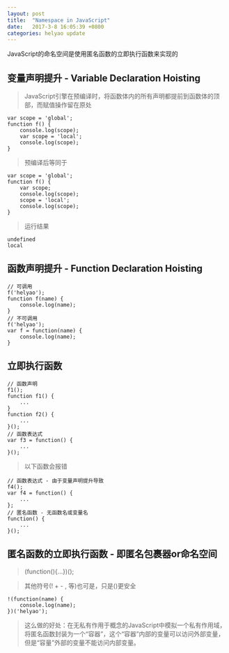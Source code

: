 ```yaml
---
layout: post
title:  "Namespace in JavaScript"
date:   2017-3-8 16:05:39 +0800
categories: helyao update
---
```


JavaScript的命名空间是使用匿名函数的立即执行函数来实现的

## 变量声明提升 - Variable Declaration Hoisting

> JavaScript引擎在预编译时，将函数体内的所有声明都提前到函数体的顶部，而赋值操作留在原处

	var scope = 'global';
	function f() {
		console.log(scope);
		var scope = 'local';
		console.log(scope);
	}

> 预编译后等同于

	var scope = 'global';
	function f() {
		var scope;
		console.log(scope);
		scope = 'local';
		console.log(scope);
	}

> 运行结果

	undefined
	local

## 函数声明提升 - Function Declaration Hoisting

	// 可调用
	f('helyao');
	function f(name) {
		console.log(name);
	}
	// 不可调用
	f('helyao');
	var f = function(name) {
		console.log(name);
	}

## 立即执行函数

	// 函数声明
	f1();
	function f1() {
		...
	}
	function f2() {
		...
	}();
	// 函数表达式
	var f3 = function() {
		...
	}();

> 以下函数会报错

	// 函数表达式 - 由于变量声明提升导致
	f4();
	var f4 = function() {
		...
	};
	// 匿名函数 - 无函数名或变量名
	function() {
		...
	}();

## 匿名函数的立即执行函数 - 即匿名包裹器or命名空间

> (function(){...})();

> 其他符号(!  +  -  ,  等)也可是，只是()更安全

	!(function(name) {
		console.log(name);
	})('helyao');

> 这么做的好处：在无私有作用于概念的JavaScript中模拟一个私有作用域，将匿名函数封装为一个“容器”，这个“容器”内部的变量可以访问外部变量，但是“容量”外部的变量不能访问内部变量。
